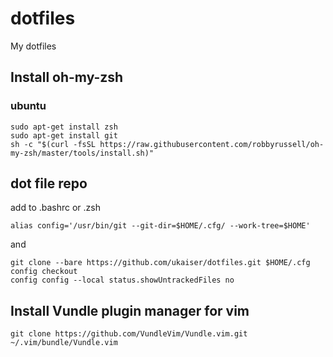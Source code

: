# dotfiles
My dotfiles

## Install oh-my-zsh
### ubuntu
```
sudo apt-get install zsh
sudo apt-get install git
sh -c "$(curl -fsSL https://raw.githubusercontent.com/robbyrussell/oh-my-zsh/master/tools/install.sh)"
```

## dot file repo
add to .bashrc or .zsh

```
alias config='/usr/bin/git --git-dir=$HOME/.cfg/ --work-tree=$HOME'
```

and 

```
git clone --bare https://github.com/ukaiser/dotfiles.git $HOME/.cfg
config checkout
config config --local status.showUntrackedFiles no
```

## Install Vundle plugin manager for vim
```
git clone https://github.com/VundleVim/Vundle.vim.git ~/.vim/bundle/Vundle.vim
```





